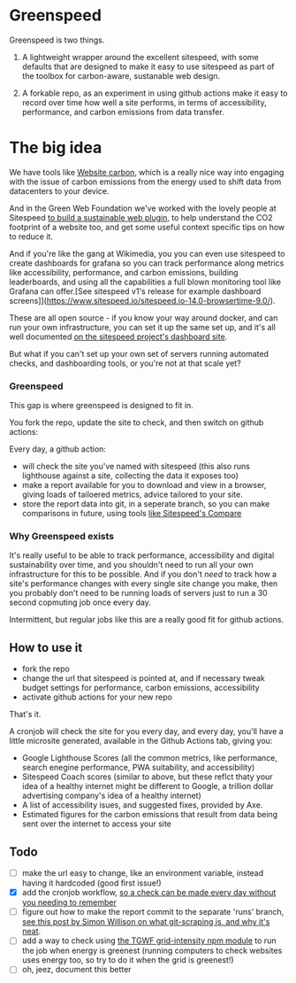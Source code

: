 # Greenspeed

Greenspeed is two things.

1. A lightweight wrapper around the excellent sitespeed, with some defaults that are designed to make it easy to use sitespeed as part of the toolbox for carbon-aware, sustanable web design.

2. A forkable repo, as an experiment in using github actions make it easy to record over time how well a site performs, in terms of accessibility, performance, and carbon emissions from data transfer.

# The big idea

We have tools like [Website carbon](http://websitecarbon.com/), which is a really nice way into engaging with the issue of carbon emissions from the energy used to shift data from datacenters to your device.

And in the Green Web Foundation we've worked with the lovely people at Sitespeed [to build a sustainable web plugin](https://www.thegreenwebfoundation.org/news/how-to-build-a-more-sustainable-web-with-a-little-help-from-sitespeed-io/), to help understand the CO2 footprint of a website too, and get some useful context specific tips on how to reduce it.

And if you're like the gang at Wikimedia, you you can even use sitespeed to create dashboards for grafana so you can track performance along metrics like accessibility, performance, and carbon emissions, building leaderboards, and using all the capabilities a full blown monitoring tool like Grafana can offer.[See sitespeed v1's release for example dashboard screens]](https://www.sitespeed.io/sitespeed.io-14.0-browsertime-9.0/).

These are all open source - if you know your way around docker, and can run your own infrastructure, you can set it up the same set up, and it's all well documented [on the sitespeed project's dashboard site](https://www.sitespeed.io/documentation/sitespeed.io/performance-dashboard/).

But what if you can't set up your own set of servers running automated checks, and dashboarding tools, or you're not at that scale yet?

### Greenspeed

This gap is where greenspeed is designed to fit in.

You fork the repo, update the site to check, and then switch on github actions:

Every day, a github action:

- will check the site you've named with sitespeed (this also runs lighthouse against a site, collecting the data it exposes too)
- make a report available for you to download and view in a browser, giving loads of tailoered metrics, advice tailored to your site.
- store the report data into git, in a seperate branch, so you can make comparisons in future, using tools [like Sitespeed's Compare ](https://compare.sitespeed.io/)

### Why Greenspeed exists

It's really useful to be able to track performance, accessibility and digital sustainability over time, and you shouldn't need to run all your own infrastructure for this to be possible. And if you don't *need* to track how a site's performance changes with every single site change you make, then you probably don't need to be running loads of servers just to run a 30 second copmuting job once every day.

Intermittent, but regular jobs like this are a really good fit for github actions.


## How to use it

- fork the repo
- change the url that sitespeed is pointed at, and if necessary tweak budget settings for performance, carbon emissions, accessibility
- activate github actions for your new repo

That's it.

A cronjob will check the site for you every day, and every day, you'll have a little microsite generated, available in the Github Actions tab, giving you:

- Google Lighthouse Scores (all the common metrics, like performance, search enegine performance, PWA suitability, and accessibility)
- Sitespeed Coach scores (similar to above, but these reflct thaty your idea of a healthy internet might be different to Google, a trillion dollar advertising company's idea of a healthy internet)
- A list of accessibility isues, and suggested fixes, provided by Axe.
- Estimated figures for the carbon emissions that result from data being sent over the internet to access your site


## Todo

- [ ] make the url easy to change, like an environment variable, instead having it hardcoded (good first issue!)
- [x] add the cronjob workflow, [so a check can be made every day without you needing to remember](https://docs.github.com/en/free-pro-team@latest/actions/reference/events-that-trigger-workflows#scheduled-events)
- [ ] figure out how to make the report commit to the separate 'runs' branch, [see this post by Simon Willison on what git-scraping is, and why it's neat](https://simonwillison.net/2020/Oct/9/git-scraping/).
- [ ] add a way to check using [the TGWF grid-intensity npm module](https://github.com/thegreenwebfoundation/grid-intensity) to run the job when energy is greenest (running computers to check websites uses energy too, so try to do it when the grid is greenest!)
- [ ] oh, jeez, document this better
